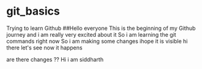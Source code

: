 # git_basics
Trying to learn Github 
##Hello everyone 
This is the beginning of my Github journey and i am really very excited about it 
So i am learning the git commands right now 
So i am making some changes ihope it is visible 
hi there let's see now it happens

are there changes ?? 
Hi i am siddharth 